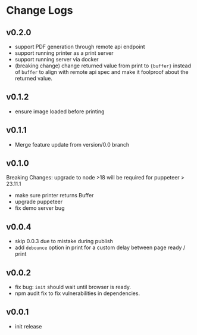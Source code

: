 # Change Logs

## v0.2.0

 - support PDF generation through remote api endpoint 
 - support running printer as a print server
 - support running server via docker
 - (breaking change) change returned value from print to `{buffer}` instead of `buffer` to align with remote api spec and make it foolproof about the returned value.


## v0.1.2

 - ensure image loaded before printing


## v0.1.1

 - Merge feature update from version/0.0 branch


## v0.1.0

Breaking Changes: upgrade to node >18 will be required for puppeteer > 23.11.1

 - make sure printer returns Buffer 
 - upgrade puppeteer
 - fix demo server bug


## v0.0.4

 - skip 0.0.3 due to mistake during publish
 - add `debounce` option in print for a custom delay between page ready / print


## v0.0.2

 - fix bug: `init` should wait until browser is ready.
 - npm audit fix to fix vulnerabilities in dependencies.


## v0.0.1

 - init release


